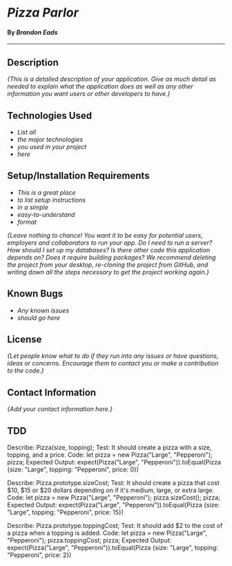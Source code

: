 # _Pizza Parlor_

#### By _**Brandon Eads**_

---

## Description

_{This is a detailed description of your application. Give as much detail as needed to explain what the application does as well as any other information you want users or other developers to have.}_

## Technologies Used

* _List all_
* _the major technologies_
* _you used in your project_
* _here_



## Setup/Installation Requirements

* _This is a great place_
* _to list setup instructions_
* _in a simple_
* _easy-to-understand_
* _format_

_{Leave nothing to chance! You want it to be easy for potential users, employers and collaborators to run your app. Do I need to run a server? How should I set up my databases? Is there other code this application depends on? Does it require building packages? We recommend deleting the project from your desktop, re-cloning the project from GitHub, and writing down all the steps necessary to get the project working again.}_

## Known Bugs

* _Any known issues_
* _should go here_

## License

_{Let people know what to do if they run into any issues or have questions, ideas or concerns.  Encourage them to contact you or make a contribution to the code.}_

## Contact Information

_{Add your contact information here.}_


## TDD

Describe: Pizza(size, topping);
Test: It should create a pizza with a size, topping, and a price.
Code: let pizza = new Pizza("Large", "Pepperoni");
      pizza;
Expected Output: expect(Pizza("Large", "Pepperoni")).toEqual(Pizza {size: "Large", topping: "Pepperoni", price: 0})


Describe: Pizza.prototype.sizeCost;
Test: It should create a pizza that cost $10, $15 or $20 dollars depending on if it's medium, large, or extra large.
Code: let pizza = new Pizza("Large", "Pepperoni");
      pizza.sizeCost();
      pizza;
Expected Output: expect(Pizza("Large", "Pepperoni")).toEqual(Pizza {size: "Large", topping: "Pepperoni", price: 15})


Describe: Pizza.prototype.toppingCost;
Test: It should add $2 to the cost of a pizza when a topping is added.
Code: let pizza = new Pizza("Large", "Pepperoni");
      pizza.toppingCost;
      pizza;
Expected Output: expect(Pizza("Large", "Pepperoni")).toEqual(Pizza {size: "Large", topping: "Pepperoni", price: 2})
